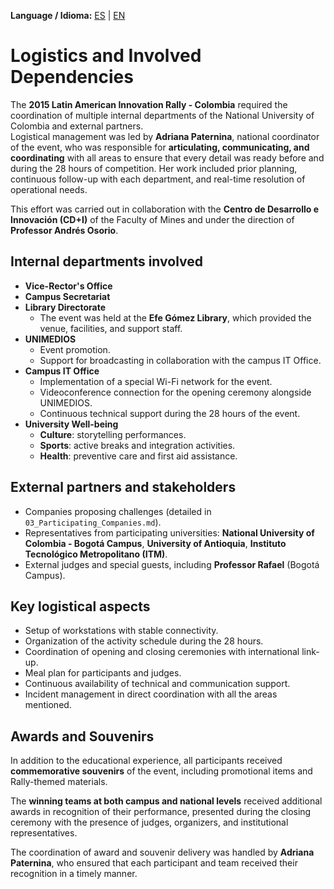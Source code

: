 **Language / Idioma:** [ES](../es/08_Logistica_y_Dependencias.md) | [EN](../en/08_Logistics_and_Dependencies.md)

# Logistics and Involved Dependencies

The **2015 Latin American Innovation Rally - Colombia** required the coordination of multiple internal departments of the National University of Colombia and external partners.  
Logistical management was led by **Adriana Paternina**, national coordinator of the event, who was responsible for **articulating, communicating, and coordinating** with all areas to ensure that every detail was ready before and during the 28 hours of competition. Her work included prior planning, continuous follow-up with each department, and real-time resolution of operational needs.

This effort was carried out in collaboration with the **Centro de Desarrollo e Innovación (CD+I)** of the Faculty of Mines and under the direction of **Professor Andrés Osorio**.

## Internal departments involved

- **Vice-Rector's Office**
- **Campus Secretariat**
- **Library Directorate**  
  - The event was held at the **Efe Gómez Library**, which provided the venue, facilities, and support staff.
- **UNIMEDIOS**  
  - Event promotion.  
  - Support for broadcasting in collaboration with the campus IT Office.
- **Campus IT Office**  
  - Implementation of a special Wi-Fi network for the event.  
  - Videoconference connection for the opening ceremony alongside UNIMEDIOS.  
  - Continuous technical support during the 28 hours of the event.
- **University Well-being**  
  - **Culture**: storytelling performances.  
  - **Sports**: active breaks and integration activities.  
  - **Health**: preventive care and first aid assistance.

## External partners and stakeholders

- Companies proposing challenges (detailed in `03_Participating_Companies.md`).  
- Representatives from participating universities: **National University of Colombia - Bogotá Campus**, **University of Antioquia**, **Instituto Tecnológico Metropolitano (ITM)**.  
- External judges and special guests, including **Professor Rafael** (Bogotá Campus).

## Key logistical aspects

- Setup of workstations with stable connectivity.  
- Organization of the activity schedule during the 28 hours.  
- Coordination of opening and closing ceremonies with international link-up.  
- Meal plan for participants and judges.  
- Continuous availability of technical and communication support.  
- Incident management in direct coordination with all the areas mentioned.

## Awards and Souvenirs

In addition to the educational experience, all participants received **commemorative souvenirs** of the event, including promotional items and Rally-themed materials.  

The **winning teams at both campus and national levels** received additional awards in recognition of their performance, presented during the closing ceremony with the presence of judges, organizers, and institutional representatives.  

The coordination of award and souvenir delivery was handled by **Adriana Paternina**, who ensured that each participant and team received their recognition in a timely manner.
